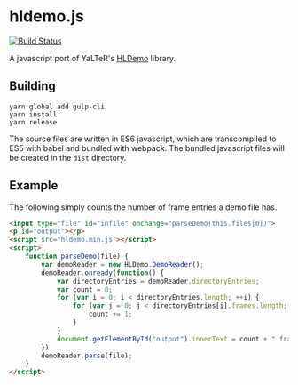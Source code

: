 # hldemo.js

[![Build Status](https://travis-ci.org/Matherunner/hldemojs.svg?branch=master)](https://travis-ci.org/Matherunner/hldemojs)

A javascript port of YaLTeR's [HLDemo](https://github.com/YaLTeR/HLDemo) library.

## Building

```
yarn global add gulp-cli
yarn install
yarn release
```

The source files are written in ES6 javascript, which are transcompiled to ES5 with babel and bundled with webpack. The bundled javascript files will be created in the `dist` directory.

## Example

The following simply counts the number of frame entries a demo file has.

```html
<input type="file" id="infile" onchange="parseDemo(this.files[0])">
<p id="output"></p>
<script src="hldemo.min.js"></script>
<script>
    function parseDemo(file) {
        var demoReader = new HLDemo.DemoReader();
        demoReader.onready(function() {
            var directoryEntries = demoReader.directoryEntries;
            var count = 0;
            for (var i = 0; i < directoryEntries.length; ++i) {
                for (var j = 0; j < directoryEntries[i].frames.length; ++j) {
                    count += 1;
                }
            }
            document.getElementById("output").innerText = count + " frames in total";
        })
        demoReader.parse(file);
    }
</script>
```
